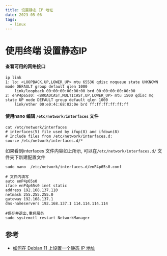 ```yaml
---
title: 设置静态 IP 地址
date: 2023-05-06
tags:
  - linux
---
```


# 使用终端 设置静态IP

#### 查看可用的网络接口

```shell
ip link
1: lo: <LOOPBACK,UP,LOWER_UP> mtu 65536 qdisc noqueue state UNKNOWN mode DEFAULT group default qlen 1000
    link/loopback 00:00:00:00:00:00 brd 00:00:00:00:00:00
2: enP4p65s0: <BROADCAST,MULTICAST,UP,LOWER_UP> mtu 1500 qdisc mq state UP mode DEFAULT group default qlen 1000
    link/ether 00:e0:4c:68:02:0e brd ff:ff:ff:ff:ff:ff
```

#### 使用nano 编辑 `/etc/network/interfaces` 文件

```shell
cat /etc/network/interfaces
# interfaces(5) file used by ifup(8) and ifdown(8)
# Include files from /etc/network/interfaces.d:
source /etc/network/interfaces.d/*
```

如果看到interfaces 文件内容如上所示, 可以在`/etc/network/interfaces.d/` 文件夹下新建配置文件
```
sudo nano  /etc/network/interfaces.d/enP4p65s0.conf

# 文件内填写
auto enP4p65s0
iface enP4p65s0 inet static
address 192.168.137.110
netmask 255.255.255.0
gateway 192.168.137.1
dns-nameservers 192.168.137.1 114.114.114.114

#保存并退出,重启服务
sudo systemctl restart NetworkManager
```

## 参考

- [如何在 Debian 11 上设置一个静态 IP 地址](https://juejin.cn/post/7124495623914520589)